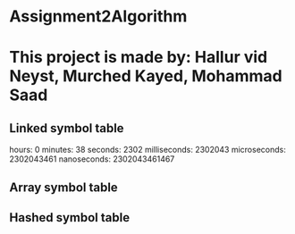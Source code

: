 # Assignment2Algorithm
<h1>This project is made by: Hallur vid Neyst, Murched Kayed, Mohammad Saad</h1>

<h2>Linked symbol table</h2>
<java>
hours: 0
minutes: 38
seconds: 2302
milliseconds: 2302043
microseconds: 2302043461
nanoseconds: 2302043461467
  </java>
<h2>Array symbol table</h2>
<h2>Hashed symbol table </h2>
